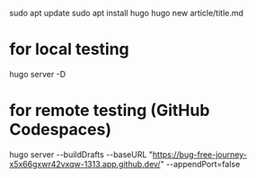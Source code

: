 sudo apt update
sudo apt install hugo
hugo new article/title.md

# for local testing
hugo server -D

# for remote testing (GitHub Codespaces)
hugo server --buildDrafts --baseURL "https://bug-free-journey-x5x66gxwr42vxqw-1313.app.github.dev/" --appendPort=false
